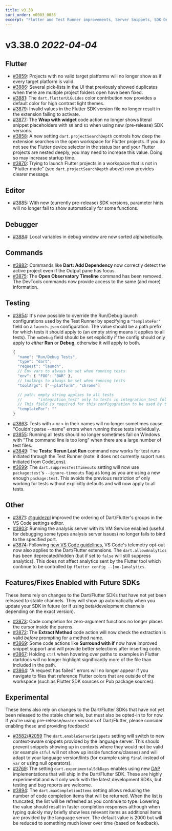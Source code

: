 ```yaml
---
title: v3.38
sort_order: v0003_0038
excerpt: "Flutter and Test Runner improvements, Server Snippets, SDK DAPs, Max Completion Items"
---
```


# v3.38.0 *2022-04-04*

## Flutter

- [#3859](https://github.com/Dart-Code/Dart-Code/issues/3859): Projects with no valid target platforms will no longer show as if every target platform is valid.
- [#3886](https://github.com/Dart-Code/Dart-Code/issues/3886): Several pick-lists in the UI that previously showed duplicates when there are multiple project folders open have been fixed.
- [#3881](https://github.com/Dart-Code/Dart-Code/issues/3881): The `dart.flutterUiGuides` color contribution now provides a default color for high contrast light themes.
- [#3879](https://github.com/Dart-Code/Dart-Code/issues/3879): Invalid values in the Flutter SDK version file no longer result in the extension failing to activate.
- [#3877](https://github.com/Dart-Code/Dart-Code/issues/3877): The **Wrap with widget** code action no longer shows literal snippet placeholders with `$0` and `$1` when using new (pre-release) SDK versions.
- [#3858](https://github.com/Dart-Code/Dart-Code/issues/3858): A new setting `dart.projectSearchDepth` controls how deep the extension searches in the open workspace for Flutter projects. If you do not see the Flutter device selector in the status bar and your Flutter projects are nested deeply, you may need to increase this value. Doing so may increase startup time.
- [#3870](https://github.com/Dart-Code/Dart-Code/issues/3870): Trying to launch Flutter projects in a workspace that is not in "Flutter mode" (see `dart.projectSearchDepth` above) now provides clearer message.

## Editor

- [#3885](https://github.com/Dart-Code/Dart-Code/issues/3885): With new (currently pre-release) SDK versions, parameter hints will no longer fail to show automatically for some functions.

## Debugger

- [#3884](https://github.com/Dart-Code/Dart-Code/issues/3884): Local variables in debug window are now sorted alphabetically.

## Commands

- [#3882](https://github.com/Dart-Code/Dart-Code/issues/3882): Commands like **Dart: Add Dependency** now correctly detect the active project even if the Output pane has focus.
- [#3875](https://github.com/Dart-Code/Dart-Code/issues/3875): The **Open Observatory Timeline** command has been removed. The DevTools commands now provide access to the same (and more) information.

## Testing

- [#3854](https://github.com/Dart-Code/Dart-Code/issues/3854): It's now possible to override the Run/Debug launch configurations used by the Test Runner by specifying a `"templateFor"` field on a `launch.json` configuration. The value should be a path prefix for which tests it should apply to (an empty string means it applies to all tests). The `noDebug` field should be set explicitly if the config should only apply to _either_ **Run** or **Debug**, otherwise it will apply to both.
  ```js
  {
  	"name": "Run/Debug Tests",
  	"type": "dart",
  	"request": "launch",
  	// Env vars to always be set when running tests
  	"env": { "FOO": "BAR" },
	// toolArgs to always be set when running tests
  	"toolArgs": ["--platform", "chrome"]

  	// path: empty string applies to all tests
  	//       "integration_test" only to tests in integration_test folder, etc.
	// This field is required for this configugration to be used by the test runner.
  	"templateFor": ""
  }
  ```
- [#3863](https://github.com/Dart-Code/Dart-Code/issues/3863): Tests with `<` or `>` in their names will no longer sometimes cause "Couldn't parse --name" errors when running those tests individually.
- [#3855](https://github.com/Dart-Code/Dart-Code/issues/3855): Running all tests should no longer sometimes fail on Windows with "The command line is too long" when there are a large number of test files.
- [#3849](https://github.com/Dart-Code/Dart-Code/issues/3849): The **Tests: Rerun Last Run** command now works for test runs initiated through the Test Runner (note: it does not currently suport runs initiated from CodeLens).
- [#3699](https://github.com/Dart-Code/Dart-Code/issues/3699): The `dart.suppressTestTimeouts` setting will now use `package:test`'s `--ignore-timeouts` flag as long as you are using a new enough `package:test`. This avoids the previous restriction of only working for tests without explicitly defaults and will now apply to all tests.

## Other

- [#3871](https://github.com/Dart-Code/Dart-Code/issues/3871): [@guidezpl](https://github.com/guidezpl) improved the ordering of Dart/Flutter's groups in the VS Code settings editor.
- [#3903](https://github.com/Dart-Code/Dart-Code/issues/3903): Running the analysis server with its VM Service enabled (useful for debugging some types analysis server issues) no longer fails to bind to the specified port.
- [#3874](https://github.com/Dart-Code/Dart-Code/issues/3874): Following [new VS Code guidelines](https://code.visualstudio.com/docs/getstarted/telemetry#_disable-telemetry-reporting), VS Code's telemetry opt-out now also applies to the Dart/Flutter extensions. The `dart.allowAnalytics` has been deprecated/hidden (but if set to `false` will still suppress analytics). This does not affect analytics sent by the Flutter tool which continue to be controlled by `flutter config --[no-]analytics`.

## Features/Fixes Enabled with Future SDKs

These items rely on changes to the Dart/Flutter SDKs that have not yet been released to stable channels. They will show up automatically when you update your SDK in future (or if using beta/development channels depending on the exact version).

- [#3873](https://github.com/Dart-Code/Dart-Code/issues/3873): Code completion for zero-argument functions no longer places the cursor inside the parens.
- [#3872](https://github.com/Dart-Code/Dart-Code/issues/3872): The **Extract Method** code action will now check the extraction is valid _before_ prompting for a method name.
- [#3869](https://github.com/Dart-Code/Dart-Code/issues/3869): Some code actions like **Surround with if** now have improved snippet support and will provide better selections after inserting code.
- [#3867](https://github.com/Dart-Code/Dart-Code/issues/3867): Holding `ctrl` when hovering over paths to examples in Flutter dartdocs will no longer highlight significantly more of the file than included in the path.
- [#3864](https://github.com/Dart-Code/Dart-Code/issues/3864): "A request has failed" errors will no longer appear if you navigate to files that reference Flutter colors that are outside of the workspace (such as Flutter SDK sources or Pub package sources).

## Experimental

These items also rely on changes to the Dart/Flutter SDKs that have not yet been released to the stable channels, but must also be opted-in to for now. If you're using pre-release/`master` versions of Dart/Flutter, please consider enabling these and providing feedback!

- [#3582](https://github.com/Dart-Code/Dart-Code/issues/3582)/[#2059](https://github.com/Dart-Code/Dart-Code/issues/2059) The `dart.enableServerSnippets` setting will switch to new context-aware snippets provided by the language server. This should prevent snippets showing up in contexts where they would not be valid (or example `stful` will not show up inside functions/classes) and will adapt to your language version/lints (for example using `final` instead of `var` or using null operators).
- [#3769](https://github.com/Dart-Code/Dart-Code/issues/3769): The setting `dart.experimentalSdkDaps` enables using new [DAP](https://microsoft.github.io/debug-adapter-protocol/) implementations that will ship in the Dart/Flutter SDK. These are highly experimental and will only work with the latest development SDKs, but testing and bug reports are welcome.
- [#3894](https://github.com/Dart-Code/Dart-Code/issues/3894): The `dart.maxCompletionItems` setting allows reducing the number of code completion items that will be returned. When the list is truncated, the list will be refreshed as you continue to type. Lowering the value should result in faster completion responses although when typing quickly may briefly show less relevant items as additional items are provided by the language server. The default value is 2000 but will be reduced to something much lower over time (based on feedback).
